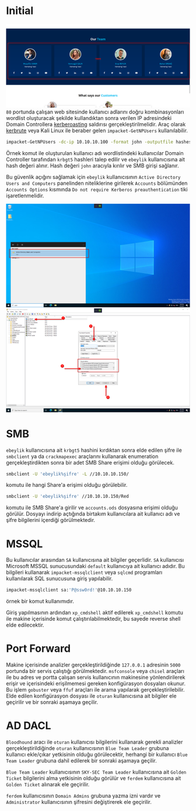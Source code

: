 # Initial
![](imgs/osint.png)
`80` portunda çalışan web sitesinde kullanıcı adlarını doğru kombinasyonları wordlist oluşturacak şekilde kullandıktan sonra verilen IP adresindeki Domain Controllera [kerberoasting](https://attack.mitre.org/techniques/T1558/003/) saldırısı gerçekleştirilmelidir.
Araç olarak [kerbrute](https://github.com/TarlogicSecurity/kerbrute) veya Kali Linux ile beraber gelen `impacket-GetNPUsers` kullanılabilir.

```bash
impacket-GetNPUsers -dc-ip 10.10.10.100 -format john -outputfile hashes -usersfile users  skylab.ytu/
```
Örnek komut ile oluşturulan kullanıcı adı wordlistindeki kullanıcılar Domain Controller tarafından `krbgt5` hashleri talep edilir ve `ebeylik` kullanıcısına ait hash değeri alınır. Hash değeri `john` aracıyla kırılır ve SMB girişi sağlanır.

Bu güvenlik açığını sağlamak için `ebeylik` kullanıcısının `Active Directory Users and Computers` panelinden niteliklerine girilerek `Accounts` bölümünden `Accounts Options` kısmında `Do not require Kerberos preauthentication` tiki işaretlenmelidir.

![](imgs/kerberoast1.png)
![](imgs/kerberoast2.png)

# SMB
`ebeylik` kullanıcısına ait `krbgt5` hashini kırdıktan sonra elde edilen şifre ile `smbclient` ya da `crackmapexec` araçlarını kullanarak enumeration gerçekleştirdikten sonra bir adet SMB Share erişimi olduğu görülecek.

```bash
smbclient -U 'ebeylik%şifre' -L //10.10.10.150/
```
komutu ile hangi Share'a erişimi olduğu görülebilir.

```bash
smbclient -U 'ebeylik%şifre' //10.10.10.150/Red
```

komutu ile SMB Share'a girilir ve `accounts.ods` dosyasına erişimi olduğu görülür. Dosyayı indirip açtığında birtakım kullanıcılara ait kullanıcı adı ve şifre bilgilerini içerdiği görülmektedir.

# MSSQL
Bu kullanıcılar arasından `SA` kullanıcısına ait bilgiler geçerlidir. `SA` kullanıcısı Microsoft MSSQL sunucusundaki `default` kullanıcıya ait kullanıcı adıdır. Bu bilgileri kullanarak `impacket-mssqlclient` veya `sqlcmd` programları kullanılarak SQL sunucusuna giriş yapılabilir.

```bash
impacket-mssqlclient sa:'P@ssw0rd!'@10.10.10.150
```
örnek bir komut kullanımıdır.

Giriş yapılmasının ardından `xp_cmdshell` aktif edilerek `xp_cmdshell` komutu ile makine içerisinde komut çalıştırılabilmektedir, bu sayede reverse shell elde edilecektir.

# Port Forward
Makine içerisinde analizler gerçekleştirildiğinde `127.0.0.1` adresinin `5000` portunda bir servis çalıştığı görülmektedir. `msfconsole` veya `chisel` araçları ile bu adres ve portta çalışan servis kullanıcının makinesine yönlendirilerek erişir ve içerisindeki erişilmemesi gereken konfigürasyon dosyaları okunur. Bu işlem `gobuster` veya `ffuf` araçları ile arama yapılarak gerçekleştirilebilir.
Elde edilen konfigürasyon dosyası ile `oturan` kullanıcısına ait bilgiler ele geçirilir ve bir sonraki aşamaya geçilir.

# AD DACL
`Bloodhound` aracı ile `oturan` kullanıcısı bilgilerini kullanarak gerekli analizler gerçekleştirildiğinde `oturan` kullanıcısının `Blue Team Leader` grubuna kullanıcı ekle/çıkar yetkisinin olduğu görülecektir, herhangi bir kullanıcı `Blue Team Leader` grubuna dahil edilerek bir sonraki aşamaya geçilir.

`Blue Team Leader` kullanıcısının `SKY-SEC Team Leader` kullanıcısına ait `Golden Ticket` bilgilerini alma yetkisinin olduğu görülür ve `ferdem` kullanıcısına ait `Golden Ticket` alınarak ele geçirilir.

`ferdem` kullanıcısının `Domain Admins` grubuna yazma izni vardır ve `Administrator` kullanıcısının şifresini değiştirerek ele geçirilir. 
